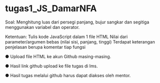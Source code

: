# tugas1_JS_DamarNFA

Soal:
Menghitung luas dari persegi panjang, bujur sangkar dan segitiga menggunakan variabel dan operator.

Ketentuan:
Tulis kode JavaScript dalam 1 file HTML
Nilai dari parameter/argumen bebas (nilai sisi, panjang, tinggi)
Terdapat keterangan penjelasan berupa komentar tiap fungsi

● Upload file HTML ke akun Github masing-masing.

● Hasil link github upload ke file tugas di lms.

● Hasil tugas melalui github harus dapat diakses oleh mentor.
